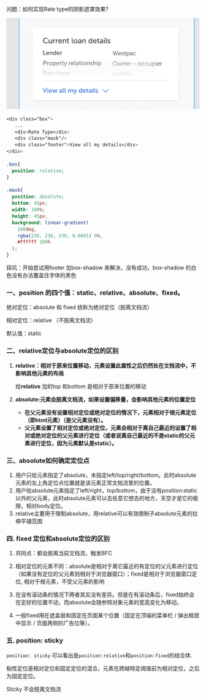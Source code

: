 问题：如何实现Rate type的阴影遮罩效果?

![image-20201018094011450](../images/image-20201018094011450.png)



```css
<div class="box">
   ...
   <div>Rate Type</div>
   <div class="mask"/>
   <div class="footer">View all my details</div>
</div>

.box{
  position: relative;
}

.mask{
  position: absolute;
  bottom: 45px;
  width: 100%;
  height: 45px;
  background: linear-gradient(
    180deg,
    rgba(238, 238, 238, 0.0001) 0%,
    #ffffff 100%
  );
}
```

踩坑：开始尝试用footer 加box-shadow 来解决，没有成功，box-shadow 的白色没有办法覆盖住字体的黑色

### 一、position 的四个值：static、relative、absolute、fixed。

绝对定位：absolute 和 fixed 统称为绝对定位（脱离文档流）

相对定位：relative （不脱离文档流）

默认值：static

### 二、relative定位与absolute定位的区别

1. **relative：相对于原来位置移动，元素设置此属性之后仍然处在文档流中，不影响其他元素的布局**

   给**relative** 加的top 和bottom 是相对于原来位置的移动

2. **absolute:元素会脱离文档流，如果设置偏移量，会影响其他元素的位置定位**
   + **在父元素没有设置相对定位或绝对定位的情况下，元素相对于根元素定位（即html元素）（是父元素没有）。**
   + **父元素设置了相对定位或绝对定位，元素会相对于离自己最近的设置了相对或绝对定位的父元素进行定位（或者说离自己最近的不是static的父元素进行定位，因为元素默认是static）。**



### 三、absolute如何确定定位点

1. 用户只给元素指定了absolute，未指定left/top/right/bottom。此时absolute元素的左上角定位点位置就是该元素正常文档流里的位置。
2. 用户给absolute元素指定了left/right，top/bottom，由于没有position:static以外的父元素，此时absolute元素可以去任意它想去的地方，天空才是它的极限，相对body定位。
3. relative主要用于限制absolute，用relative可以有效限制子absolute元素的拉伸平铺范围

### 四. fixed 定位和absolute定位的区别

1.  共同点：都会脱离当前文档流，触发BFC

2. 相对定位的元素不同：absolute是相对于离它最近的有定位的父元素进行定位（如果没有定位的父元素则相对于浏览器窗口）；fixed是相对于浏览器窗口定位, 相对于根元素，不受父元素的影响
3. 在没有滚动条的情况下两者其实没有差异。但是在有滚动条后，fixed始终会在定好的位置不动，而absolute会随参照对象元素的宽高变化为移动。

3. 一般fixed用在遮盖层和固定在页面某个位置（固定在顶端的菜单栏 / 弹出框居中显示 / 页面两侧的广告位等）。



### 五.  position: sticky

`position: sticky` 可以看出是`position:relative`和`position:fixed`的结合体.

粘性定位是相对定位和固定定位的混合。元素在跨越特定阈值前为相对定位，之后为固定定位。

Sticky 不会脱离文档流






